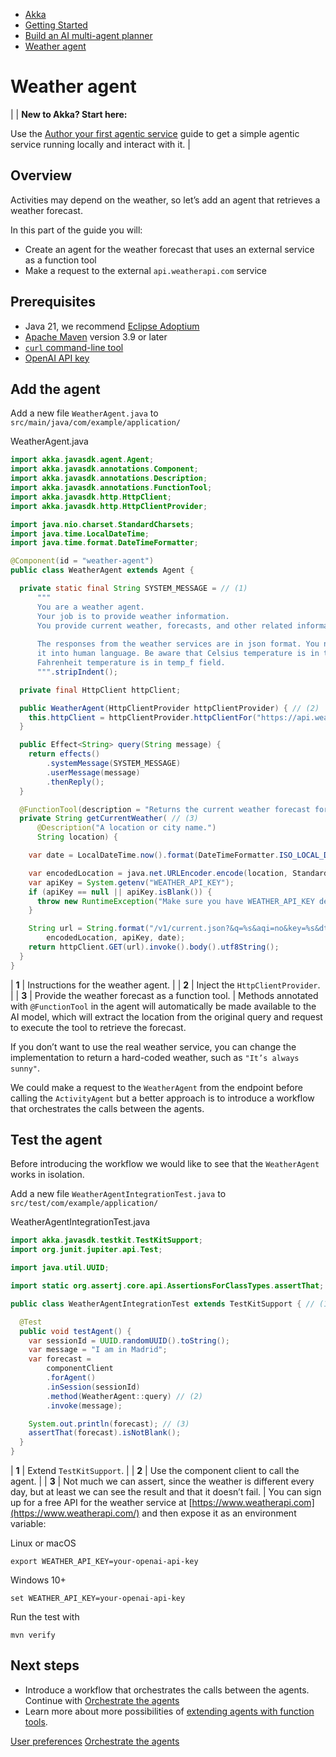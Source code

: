 <!-- <nav> -->
- [Akka](../../index.html)
- [Getting Started](../index.html)
- [Build an AI multi-agent planner](index.html)
- [Weather agent](weather.html)

<!-- </nav> -->

# Weather agent

|  | **New to Akka? Start here:**

Use the [Author your first agentic service](../author-your-first-service.html) guide to get a simple agentic service running locally and interact with it. |

## <a href="about:blank#_overview"></a> Overview

Activities may depend on the weather, so let’s add an agent that retrieves a weather forecast.

In this part of the guide you will:

- Create an agent for the weather forecast that uses an external service as a function tool
- Make a request to the external `api.weatherapi.com` service

## <a href="about:blank#_prerequisites"></a> Prerequisites

- Java 21, we recommend [Eclipse Adoptium](https://adoptium.net/marketplace/)
- [Apache Maven](https://maven.apache.org/install.html) version 3.9 or later
- <a href="https://curl.se/download.html">`curl` command-line tool</a>
- [OpenAI API key](https://platform.openai.com/api-keys)

## <a href="about:blank#_add_the_agent"></a> Add the agent

Add a new file `WeatherAgent.java` to `src/main/java/com/example/application/`

WeatherAgent.java
```java
import akka.javasdk.agent.Agent;
import akka.javasdk.annotations.Component;
import akka.javasdk.annotations.Description;
import akka.javasdk.annotations.FunctionTool;
import akka.javasdk.http.HttpClient;
import akka.javasdk.http.HttpClientProvider;

import java.nio.charset.StandardCharsets;
import java.time.LocalDateTime;
import java.time.format.DateTimeFormatter;

@Component(id = "weather-agent")
public class WeatherAgent extends Agent {

  private static final String SYSTEM_MESSAGE = // (1)
      """
      You are a weather agent.
      Your job is to provide weather information.
      You provide current weather, forecasts, and other related information.
      
      The responses from the weather services are in json format. You need to digest
      it into human language. Be aware that Celsius temperature is in temp_c field.
      Fahrenheit temperature is in temp_f field.
      """.stripIndent();

  private final HttpClient httpClient;

  public WeatherAgent(HttpClientProvider httpClientProvider) { // (2)
    this.httpClient = httpClientProvider.httpClientFor("https://api.weatherapi.com");
  }

  public Effect<String> query(String message) {
    return effects()
        .systemMessage(SYSTEM_MESSAGE)
        .userMessage(message)
        .thenReply();
  }

  @FunctionTool(description = "Returns the current weather forecast for a given city.")
  private String getCurrentWeather( // (3)
      @Description("A location or city name.")
      String location) {

    var date = LocalDateTime.now().format(DateTimeFormatter.ISO_LOCAL_DATE);

    var encodedLocation = java.net.URLEncoder.encode(location, StandardCharsets.UTF_8);
    var apiKey = System.getenv("WEATHER_API_KEY");
    if (apiKey == null || apiKey.isBlank()) {
      throw new RuntimeException("Make sure you have WEATHER_API_KEY defined as environment variable.");
    }

    String url = String.format("/v1/current.json?&q=%s&aqi=no&key=%s&dt=%s",
        encodedLocation, apiKey, date);
    return httpClient.GET(url).invoke().body().utf8String();
  }
}
```

| **1** | Instructions for the weather agent. |
| **2** | Inject the `HttpClientProvider`. |
| **3** | Provide the weather forecast as a function tool. |
Methods annotated with `@FunctionTool` in the agent will automatically be made available to the AI model, which will extract the location from the original query and request to execute the tool to retrieve the forecast.

If you don’t want to use the real weather service, you can change the implementation to return a hard-coded weather, such as `"It’s always sunny"`.

We could make a request to the `WeatherAgent` from the endpoint before calling the `ActivityAgent` but a better approach is to introduce a workflow that orchestrates the calls between the agents.

## <a href="about:blank#_test_the_agent"></a> Test the agent

Before introducing the workflow we would like to see that the `WeatherAgent` works in isolation.

Add a new file `WeatherAgentIntegrationTest.java` to `src/test/com/example/application/`

WeatherAgentIntegrationTest.java
```java
import akka.javasdk.testkit.TestKitSupport;
import org.junit.jupiter.api.Test;

import java.util.UUID;

import static org.assertj.core.api.AssertionsForClassTypes.assertThat;

public class WeatherAgentIntegrationTest extends TestKitSupport { // (1)

  @Test
  public void testAgent() {
    var sessionId = UUID.randomUUID().toString();
    var message = "I am in Madrid";
    var forecast =
        componentClient
        .forAgent()
        .inSession(sessionId)
        .method(WeatherAgent::query) // (2)
        .invoke(message);

    System.out.println(forecast); // (3)
    assertThat(forecast).isNotBlank();
  }
}
```

| **1** | Extend `TestKitSupport`. |
| **2** | Use the component client to call the agent. |
| **3** | Not much we can assert, since the weather is different every day, but at least we can see the result and that it doesn’t fail. |
You can sign up for a free API for the weather service at [https://www.weatherapi.com](https://www.weatherapi.com/) and then expose it as an environment variable:

Linux or macOS
```command
export WEATHER_API_KEY=your-openai-api-key
```
Windows 10+
```command
set WEATHER_API_KEY=your-openai-api-key
```
Run the test with

```command
mvn verify
```

## <a href="about:blank#_next_steps"></a> Next steps

- Introduce a workflow that orchestrates the calls between the agents. Continue with [Orchestrate the agents](team.html)
- Learn more about more possibilities of [extending agents with function tools](../../java/agents.html#tools).

<!-- <footer> -->
<!-- <nav> -->
[User preferences](preferences.html) [Orchestrate the agents](team.html)
<!-- </nav> -->

<!-- </footer> -->

<!-- <aside> -->

<!-- </aside> -->
